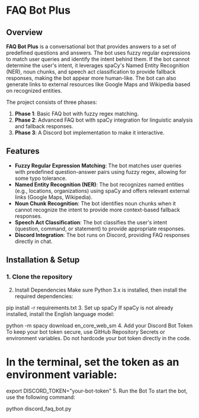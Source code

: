 # FAQ Bot Plus

## Overview

**FAQ Bot Plus** is a conversational bot that provides answers to a set of predefined questions and answers. The bot uses fuzzy regular expressions to match user queries and identify the intent behind them. If the bot cannot determine the user's intent, it leverages spaCy's Named Entity Recognition (NER), noun chunks, and speech act classification to provide fallback responses, making the bot appear more human-like. The bot can also generate links to external resources like Google Maps and Wikipedia based on recognized entities.

The project consists of three phases:

1. **Phase 1**: Basic FAQ bot with fuzzy regex matching.
2. **Phase 2**: Advanced FAQ bot with spaCy integration for linguistic analysis and fallback responses.
3. **Phase 3**: A Discord bot implementation to make it interactive.

## Features

- **Fuzzy Regular Expression Matching**: The bot matches user queries with predefined question-answer pairs using fuzzy regex, allowing for some typo tolerance.
- **Named Entity Recognition (NER)**: The bot recognizes named entities (e.g., locations, organizations) using spaCy and offers relevant external links (Google Maps, Wikipedia).
- **Noun Chunk Recognition**: The bot identifies noun chunks when it cannot recognize the intent to provide more context-based fallback responses.
- **Speech Act Classification**: The bot classifies the user's intent (question, command, or statement) to provide appropriate responses.
- **Discord Integration**: The bot runs on Discord, providing FAQ responses directly in chat.

## Installation & Setup

### 1. Clone the repository

2. Install Dependencies
Make sure Python 3.x is installed, then install the required dependencies:

pip install -r requirements.txt
3. Set up spaCy
If spaCy is not already installed, install the English language model:

python -m spacy download en_core_web_sm
4. Add your Discord Bot Token
To keep your bot token secure, use GitHub Repository Secrets or environment variables. Do not hardcode your bot token directly in the code.

# In the terminal, set the token as an environment variable:
export DISCORD_TOKEN="your-bot-token"
5. Run the Bot
To start the bot, use the following command:

python discord_faq_bot.py

